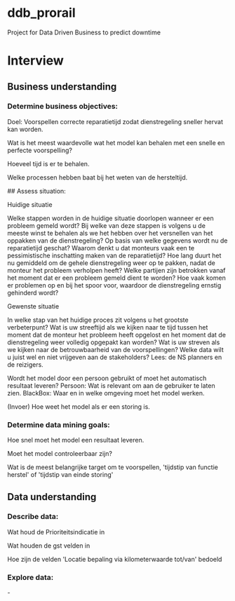 # ddb_prorail
Project for Data Driven Business to predict downtime

# Interview

## Business understanding
### Determine business objectives:
<p>Doel: Voorspellen correcte reparatietijd zodat dienstregeling sneller hervat kan worden.</p>

<p>Wat is het meest waardevolle wat het model kan behalen met een snelle en perfecte voorspelling?</p>

<p>Hoeveel tijd is er te behalen.</p>

<p>Welke processen hebben baat bij het weten van de hersteltijd.</p>
## Assess situation:
<p>Huidige situatie</p>
<p> Welke stappen worden in de huidige situatie doorlopen wanneer er een probleem gemeld wordt?   
    Bij welke van deze stappen is volgens u de meeste winst te behalen als we het hebben over het versnellen van het oppakken van de dienstregeling?  
    Op basis van welke gegevens wordt nu de reparatietijd geschat?  
    Waarom denkt u dat monteurs vaak een te pessimistische inschatting maken van de reparatietijd?  
    Hoe lang duurt het nu gemiddeld om de gehele dienstregeling weer op te pakken, nadat de monteur het probleem verholpen heeft?  
    Welke partijen zijn betrokken vanaf het moment dat er een probleem gemeld dient te worden?
    Hoe vaak komen er problemen op en bij het spoor voor, waardoor de dienstregeling ernstig gehinderd wordt?  </p>

<p>Gewenste situatie</p>
<p> In welke stap van het huidige proces zit volgens u het grootste verbeterpunt?
    Wat is uw streeftijd als we kijken naar te tijd tussen het moment dat de monteur het probleem heeft opgelost en het moment dat de dienstregeling weer volledig opgepakt kan worden?
    Wat is uw streven als we kijken naar de betrouwbaarheid van de voorspellingen?
    Welke data wilt u juist wel en niet vrijgeven aan de stakeholders? Lees: de NS planners en de reizigers.</p>

<p>Wordt het model door een persoon gebruikt of moet het automatisch resultaat leveren?
    Persoon: Wat is relevant om aan de gebruiker te laten zien.
    BlackBox: Waar en in welke omgeving moet het model werken.</p>

<p>(Invoer) Hoe weet het model als er een storing is.</p>

### Determine data mining goals:
<p>Hoe snel moet het model een resultaat leveren.</p>

<p>Moet het model controleerbaar zijn?</p>
<p>Wat is de meest belangrijke target om te voorspellen, 'tijdstip van functie herstel' of 'tijdstip van einde storing'</p>

## Data understanding
### Describe data:

<p>Wat houd de Prioriteitsindicatie in</p>

<p>Wat houden de gst velden in</p>

<p>Hoe zijn de velden 'Locatie bepaling via kilometerwaarde tot/van' bedoeld</p>

### Explore data:
<p>-</p>
